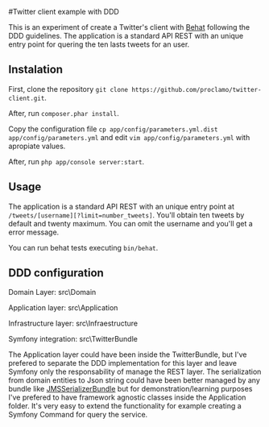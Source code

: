 #Twitter client example with DDD

This is an experiment of create a Twitter's client with [Behat](https://github.com/Behat/Behat) following the DDD guidelines.
The application is a standard API REST with an unique entry point for quering the ten lasts tweets for an user. 

## Instalation

First, clone the repository `git clone https://github.com/proclamo/twitter-client.git`.

After, run `composer.phar install`.

Copy the configuration file `cp app/config/parameters.yml.dist app/config/parameters.yml` and edit `vim app/config/parameters.yml` 
with apropiate values.

After, run `php app/console server:start`.

## Usage

The application is a standard API REST with an unique entry point at `/tweets/[username][?limit=number_tweets]`. You'll obtain 
ten tweets by default and twenty maximum. You can omit the username and you'll get a error message.

You can run behat tests executing `bin/behat`.

## DDD configuration

Domain Layer: src\Domain

Application layer: src\Application

Infrastructure layer: src\Infraestructure

Symfony integration: src\TwitterBundle

The Application layer could have been inside the TwitterBundle, but I've prefered to separate the DDD implementation for this layer
and leave Symfony only the responsability of manage the REST layer. The serialization from domain entities to Json string could 
have been better managed by any bundle like [JMSSerializerBundle](https://github.com/schmittjoh/JMSSerializerBundle) but for 
demonstration/learning purposes I've prefered to have framework agnostic classes inside the Application folder. It's very easy 
to extend the functionality for example creating a Symfony Command for query the service.



